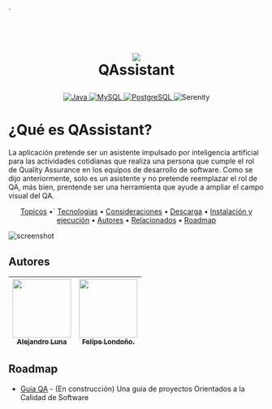 `<h1 align="center">
  <br>
  <a href="http://www.amitmerchant.com/electron-markdownify"><img src="https://f.hubspotusercontent20.net/hubfs/2829524/Copia%20de%20LOGOTIPO_original-2.png"></a>
  <br>
  QAssistant
  <br>
</h1>

<p align="center">
  <a href="https://nodejs.org/es/download">
    <img src="https://img.shields.io/badge/Node-v20.17.0-orange.svg" alt="Java">
  </a>
  <a href="https://www.npmjs.com/">
    <img src="https://img.shields.io/badge/NPM-v10.8.2-blue.svg" alt="MySQL">
  </a>
  <a href="https://es.react.dev/">
    <img src="https://img.shields.io/badge/React-V19.0.0-blue.svg" alt="PostgreSQL">
  </a>
    <img src="https://img.shields.io/badge/QAssistant-1.0.0-blueviolet.svg" alt="Serenity">
  </a>
</p>

# ¿Qué  es QAssistant?
La aplicación pretende ser un asistente impulsado por inteligencia artificial para las actividades cotidianas que realiza una persona que cumple el rol de Quality Assurance en los equipos de desarrollo de software. Como se dijo anteriormente, solo es un asistente y no pretende reemplazar el rol de QA, más bien, prentende ser una herramienta que ayude a ampliar el campo visual del QA.

<p align="center">
  <a href="#topicos">Topicos</a> •`
  <a href="#tecnologias">Tecnologias</a> •
  <a href="#consideraciones">Consideraciones</a> •
  <a href="#descarga">Descarga</a> •
  <a href="#instalación-y-ejecución">Instalación y ejecución</a> •
  <a href="#autores">Autores</a> •
  <a href="#relacionados">Relacionados</a> •
  <a href="#roadmap">Roadmap</a>
</p>

![screenshot](https://github.com/user-attachments/assets/9a9d1efa-a9e7-49ec-9ab3-5e4e73bc4abf)



## Autores


| [<img src="https://lh3.googleusercontent.com/a-/ALV-UjV-8cLzki8BB-t0CF3pptk8md7PSQswtem4WvwxgdSSIkINYOM=s100-p-k-rw-no?width=400" width=115><br><sub>Alejandro Luna</sub>](https://gitlab.com/mauro.ibarrap) <br/> | [<img src="https://avatars.githubusercontent.com/u/210093165?v=4" width=115><br><sub>Felipe Londoño.</sub>](https://gitlab.com/) | 
:------------------------------------------------------------------------------------------------------------------------------------------------------------------------------:|:---------------------------------------------------------------------------------------------------------------------------------------------------------------------------:|


## Roadmap

- [Guia QA](https://github.com/orgs/somospragma/repositories?q=qa) - (En construcción) Una guia de proyectos Orientados a la Calidad de Software
